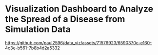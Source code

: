 # Visualization Dashboard to Analyze the Spread of a Disease from Simulation Data



https://github.com/paul2596/data_viz/assets/71576923/6590370c-e160-4c3e-b561-7b8b4d2a5332

